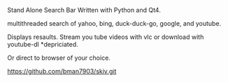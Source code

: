 Stand Alone Search Bar Written with Python and Qt4.

multithreaded search of yahoo, bing, duck-duck-go, google, and youtube.

Displays resaults.  Stream you tube videos with vlc or download with  youtube-dl *depriciated.

Or direct to browser of your choice.

https://github.com/bman7903/skiv.git
